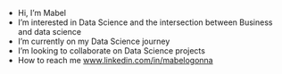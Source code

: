 - Hi, I’m Mabel
- I’m interested in Data Science and the intersection between Business and data science
- I’m currently on my Data Science journey 
- I’m looking to collaborate on Data Science projects
- How to reach me www.linkedin.com/in/mabelogonna


<!---
MabelOg/MabelOg is a ✨ special ✨ repository because its `README.md` (this file) appears on your GitHub profile.
You can click the Preview link to take a look at your changes.
--->
